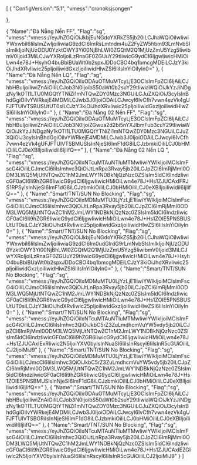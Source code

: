 [
{
"ConfigVersion":"5.1",
"vmess":"cronoksjsongen"

},

{
"Name":"Đà Nẵng Nền FF",
"Flag":"sg",
"vmess":"vmess://eyJhZGQiOiJkbjEuNGdoYXRkZS5jb20iLCJhaWQiOiIwIiwiYWxwbiI6IiIsImZwIjoiIiwiaG9zdCI6ImRsLmtndm4uZ2FyZW5hbm93LmNvbSIsImlkIjoiNjUzODU0YzktOWY3Yi00NjBhLWI0ZGQtM2Q1MjUzZmU5Yzg5IiwibmV0Ijoid3MiLCJwYXRoIjoiLzRnaGF0ZGUuY29tIiwicG9ydCI6IjgwIiwicHMiOiLwn4e78J+HsyhO4buBbiBUaWt0b2spxJDDoCBO4bq1bmcgMDEiLCJzY3kiOiJhdXRvIiwic25pIjoiIiwidGxzIjoiIiwidHlwZSI6IiIsInYiOiIyIn0="
},
{
"Name":"Đà Nẵng Nền LQ",
"Flag":"sg",
"vmess":"vmess://eyJhZGQiOiIxODAuOTMuMTcyLjE3OCIsImFpZCI6IjAiLCJhbHBuIjoiIiwiZnAiOiIiLCJob3N0IjoibS50aWt0b2suY29tIiwiaWQiOiJkYzJiNDgzNy1kOTI1LTU0MGQtYTNiZi1mNTQwZDY0Mzc3NGUiLCJuZXQiOiJ3cyIsInBhdGgiOiIvYWRkejE4MDMiLCJwb3J0IjoiODAiLCJwcyI6IvCfh7vwn4ezVk4gUFJFTUlVTSBUSUtUT0siLCJzY3kiOiJhdXRvIiwic25pIjoiIiwidGxzIjoiIiwidHlwZSI6IiIsInYiOiIyIn0="
},
{
"Name":"Đà Nẵng 02 Nền FF",
"Flag":"sg",
"vmess":"vmess://eyJhZGQiOiIxODAuOTMuMTcyLjE3OCIsImFpZCI6IjAiLCJhbHBuIjoiIiwiZnAiOiIiLCJob3N0IjoiZGwua2d2bi5nYXJlbmFub3cuY29tIiwiaWQiOiJkYzJiNDgzNy1kOTI1LTU0MGQtYTNiZi1mNTQwZDY0Mzc3NGUiLCJuZXQiOiJ3cyIsInBhdGgiOiIvYWRkejE4MDMiLCJwb3J0IjoiODAiLCJwcyI6IvCfh7vwn4ezVk4gUFJFTUlVTSBMUSIsInNjeSI6ImF1dG8iLCJzbmkiOiIiLCJ0bHMiOiIiLCJ0eXBlIjoiIiwidiI6IjIifQ=="
},
{
"Name":"Đà Nẵng 02 Nền LQ ",
"Flag":"sg",
"vmess":"vmess://eyJhZGQiOiIxNTcuMTAuNTIuMTMwIiwiYWlkIjoiMCIsImFscG4iOiIiLCJmcCI6IiIsImhvc3QiOiJtLnRpa3Rvay5jb20iLCJpZCI6ImRjMmI0ODM3LWQ5MjUtNTQwZC1hM2JmLWY1NDBkNjQzNzc0ZSIsIm5ldCI6IndzIiwicGF0aCI6Ii9hZGR6IiwicG9ydCI6IjgwIiwicHMiOiLwn4e78J+Hs1ZJUCAxIFRJS1RPSyIsInNjeSI6ImF1dG8iLCJzbmkiOiIiLCJ0bHMiOiIiLCJ0eXBlIjoiIiwidiI6IjIifQ=="
},
{
"Name":"Smart\/TNT\/SUN No Blocking",
"Flag":"sg",
"vmess":"vmess://eyJhZGQiOiIxMDMuMTU0LjYzLjE1IiwiYWlkIjoiMCIsImFscG4iOiIiLCJmcCI6IiIsImhvc3QiOiJtLnRpa3Rvay5jb20iLCJpZCI6ImRjMmI0ODM3LWQ5MjUtNTQwZC1hM2JmLWY1NDBkNjQzNzc0ZSIsIm5ldCI6IndzIiwicGF0aCI6Ii9hZGR6IiwicG9ydCI6IjgwIiwicHMiOiLwn4e78J+Hs1ZOIE5PNSBUSUtUT0siLCJzY3kiOiJhdXRvIiwic25pIjoiIiwidGxzIjoiIiwidHlwZSI6IiIsInYiOiIyIn0="
},
{
"Name":"Smart\/TNT\/SUN No Blocking",
"Flag":"sg",
"vmess":"vmess://eyJhZGQiOiJkbjEuNGdoYXRkZS5jb20iLCJhaWQiOiIwIiwiYWxwbiI6IiIsImZwIjoiIiwiaG9zdCI6Im0udGlrdG9rLmNvbSIsImlkIjoiNjUzODU0YzktOWY3Yi00NjBhLWI0ZGQtM2Q1MjUzZmU5Yzg5IiwibmV0Ijoid3MiLCJwYXRoIjoiLzRnaGF0ZGUuY29tIiwicG9ydCI6IjgwIiwicHMiOiLwn4e78J+HsyhO4buBbiBUaWt0b2spxJDDoCBO4bq1bmcgMDEiLCJzY3kiOiJhdXRvIiwic25pIjoiIiwidGxzIjoiIiwidHlwZSI6IiIsInYiOiIyIn0="
},
{
"Name":"Smart\/TNT\/SUN No Blocking",
"Flag":"sg",
"vmess":"vmess://eyJhZGQiOiIxMDMuMTU0LjYzLjE1IiwiYWlkIjoiMCIsImFscG4iOiIiLCJmcCI6IiIsImhvc3QiOiJtLnRpa3Rvay5jb20iLCJpZCI6ImRjMmI0ODM3LWQ5MjUtNTQwZC1hM2JmLWY1NDBkNjQzNzc0ZSIsIm5ldCI6IndzIiwicGF0aCI6Ii9hZGR6IiwicG9ydCI6IjgwIiwicHMiOiLwn4e78J+Hs1ZOIE5PNSBUSUtUT0siLCJzY3kiOiJhdXRvIiwic25pIjoiIiwidGxzIjoiIiwidHlwZSI6IiIsInYiOiIyIn0="
},
{
"Name":"Smart\/TNT\/SUN No Blocking",
"Flag":"sg",
"vmess":"vmess://eyJhZGQiOiIxNTcuMTAuNTIuMTMwIiwiYWlkIjoiMCIsImFscG4iOiIiLCJmcCI6IiIsImhvc3QiOiJkbC5rZ3ZuLmdhcmVuYW5vdy5jb20iLCJpZCI6ImRjMmI0ODM3LWQ5MjUtNTQwZC1hM2JmLWY1NDBkNjQzNzc0ZSIsIm5ldCI6IndzIiwicGF0aCI6Ii9hZGR6IiwicG9ydCI6IjgwIiwicHMiOiLwn4e78J+Hs1ZJUCAxIExRIiwic2N5IjoiYXV0byIsInNuaSI6IiIsInRscyI6IiIsInR5cGUiOiIiLCJ2IjoiMiJ9"
},
{
"Name":"Smart\/TNT\/SUN No Blocking",
"Flag":"sg",
"vmess":"vmess://eyJhZGQiOiIxMDMuMTU0LjYzLjE1IiwiYWlkIjoiMCIsImFscG4iOiIiLCJmcCI6IiIsImhvc3QiOiJkbC5rZ3ZuLmdhcmVuYW5vdy5jb20iLCJpZCI6ImRjMmI0ODM3LWQ5MjUtNTQwZC1hM2JmLWY1NDBkNjQzNzc0ZSIsIm5ldCI6IndzIiwicGF0aCI6Ii9hZGR6IiwicG9ydCI6IjgwIiwicHMiOiLwn4e78J+Hs1ZOIE5PNSBMUSIsInNjeSI6ImF1dG8iLCJzbmkiOiIiLCJ0bHMiOiIiLCJ0eXBlIjoiIiwidiI6IjIifQ=="
},
{
"Name":"Smart\/TNT\/SUN No Blocking",
"Flag":"sg",
"vmess":"vmess://eyJhZGQiOiIxODAuOTMuMTcyLjE3OCIsImFpZCI6IjAiLCJhbHBuIjoiIiwiZnAiOiIiLCJob3N0IjoibS50aWt0b2suY29tIiwiaWQiOiJkYzJiNDgzNy1kOTI1LTU0MGQtYTNiZi1mNTQwZDY0Mzc3NGUiLCJuZXQiOiJ3cyIsInBhdGgiOiIvYWRkejE4MDMiLCJwb3J0IjoiODAiLCJwcyI6IvCfh7vwn4ezVk4gUFJFTUlVTSBGRiIsInNjeSI6ImF1dG8iLCJzbmkiOiIiLCJ0bHMiOiIiLCJ0eXBlIjoiIiwidiI6IjIifQ=="
},
{
"Name":"Smart\/TNT\/SUN No Blocking",
"Flag":"sg",
"vmess":"vmess://eyJhZGQiOiIxNTcuMTAuNTIuMTMwIiwiYWlkIjoiMCIsImFscG4iOiIiLCJmcCI6IiIsImhvc3QiOiJtLnRpa3Rvay5jb20iLCJpZCI6ImRjMmI0ODM3LWQ5MjUtNTQwZC1hM2JmLWY1NDBkNjQzNzc0ZSIsIm5ldCI6IndzIiwicGF0aCI6Ii9hZGR6IiwicG9ydCI6IjgwIiwicHMiOiLwn4e78J+Hs1ZJUCAxIEZGIiwic2N5IjoiYXV0byIsInNuaSI6IiIsInRscyI6IiIsInR5cGUiOiIiLCJ2IjoiMiJ9"
}
]
